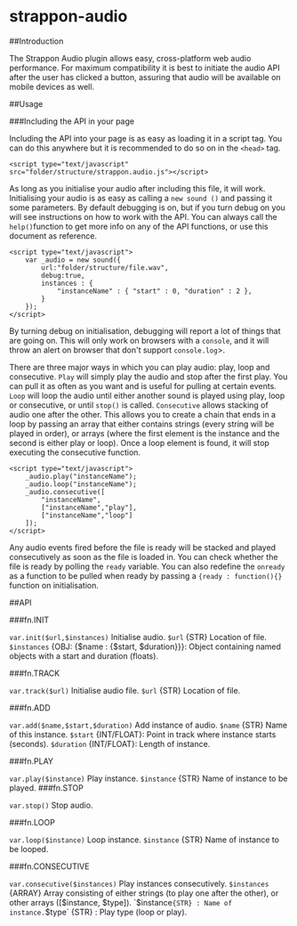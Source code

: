 strappon-audio
==============

##Introduction

The Strappon Audio plugin allows easy, cross-platform web audio performance. For maximum compatibility it is best to initiate the audio API after the user has clicked a button, assuring that audio will be available on mobile devices as well.

##Usage

###Including the API in your page

Including the API into your page is as easy as loading it in a script tag. You can do this anywhere but it is recommended to do so on in the `<head>` tag.

	<script type="text/javascript" src="folder/structure/strappon.audio.js"></script>

As long as you initialise your audio after including this file, it will work. Initialising your audio is as easy as calling a `new sound ()` and passing it some parameters. By default debugging is on, but if you turn debug on you will see instructions on how to work with the API. You can always call the `help()`function to get more info on any of the API functions, or use this document as reference.

	<script type="text/javascript">
		var _audio = new sound({
			url:"folder/structure/file.wav",
			debug:true,
			instances : {
				"instanceName" : { "start" : 0, "duration" : 2 },
			}
		});
	</script>

By turning debug on initialisation, debugging will report a lot of things that are going on. This will only work on browsers with a `console`, and it will throw an alert on browser that don't support `console.log`>.

There are three major ways in which you can play audio: play, loop and consecutive. 
`Play` will simply play the audio and stop after the first play. You can pull it as often as you want and is useful for pulling at certain events. 
`Loop` will loop the audio until either another sound is played using play, loop or consecutive, or until `stop()` is called. 
`Consecutive` allows stacking of audio one after the other. This allows you to create a chain that ends in a loop by passing an array that either contains strings (every string will be played in order), or arrays (where the first element is the instance and the second is either play or loop). Once a loop element is found, it will stop executing the consecutive function.

	<script type="text/javascript">
		_audio.play("instanceName");
		_audio.loop("instanceName");
		_audio.consecutive([
			"instanceName",
			["instanceName","play"],
			["instanceName","loop"]
		]);
	</script>

Any audio events fired before the file is ready will be stacked and played consecutively as soon as the file is loaded in. You can check whether the file is ready by polling the `ready` variable. You can also redefine the `onready` as a function to be pulled when ready by passing a `{ready : function(){}` function on initialisation.

##API

###fn.INIT

`var.init($url,$instances)` 
Initialise audio.
`$url` {STR} Location of file.
`$instances` {OBJ: {$name : {$start, $duration}}}: Object containing named objects with a start and duration (floats).
	
###fn.TRACK

`var.track($url)`
Initialise audio file.
`$url` {STR} Location of file.
	
###fn.ADD

`var.add($name,$start,$duration)`
Add instance of audio.
`$name` {STR} Name of this instance.
`$start` {INT/FLOAT}: Point in track where instance starts (seconds).
`$duration` {INT/FLOAT}: Length of instance.

###fn.PLAY

`var.play($instance)`
Play instance.
`$instance` {STR} Name of instance to be played.
###fn.STOP

`var.stop()`
Stop audio.

###fn.LOOP

`var.loop($instance)`
Loop instance.
`$instance` {STR} Name of instance to be looped.

###fn.CONSECUTIVE

`var.consecutive($instances)`
Play instances consecutively.
`$instances` {ARRAY} Array consisting of either strings (to play one after the other), or other arrays ([$instance, $type]).
`$instance` {STR} : Name of instance.
`$type` {STR} : Play type (loop or play).